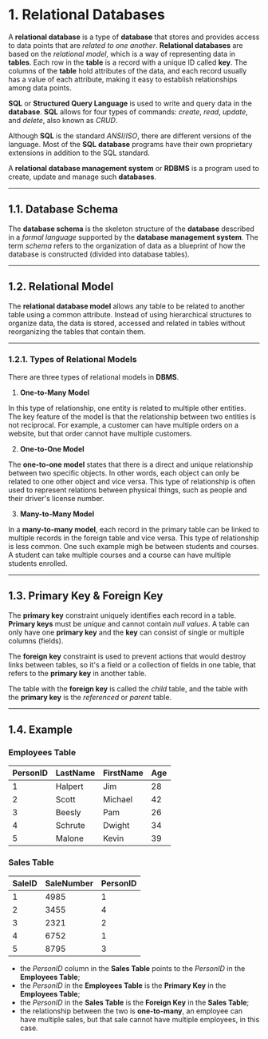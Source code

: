 # 1. Relational Databases

A **relational database** is a type of **database** that stores and provides access to data points that are _related to one another_. **Relational databases** are based on the _relational model_, which is a way of representing data in **tables**. Each row in the **table** is a record with a unique ID called **key**. The columns of the **table** hold attributes of the data, and each record usually has a value of each attribute, making it easy to establish relationships among data points.

**SQL** or **Structured Query Language** is used to write and query data in the **database**. **SQL** allows for four types of commands: _create_, _read_, _update_, and _delete_, also known as _CRUD_. 

Although **SQL** is the standard _ANSI_/_ISO_, there are different versions of the language. Most of the **SQL** **database** programs have their own proprietary extensions in addition to the SQL standard.

A **relational database management system** or **RDBMS** is a program used to create, update and manage such **databases**.

---

## 1.1. Database Schema

The **database schema** is the skeleton structure of the **database** described in a _formal language_ supported by the **database management system**. The term _schema_ refers to the organization of data as a blueprint of how the database is constructed (divided into database tables).

---

## 1.2. Relational Model 

The **relational database model** allows any table to be related to another table using a common attribute. Instead of using hierarchical structures to organize data, the data is stored, accessed and related in tables without reorganizing the tables that contain them.

---

### 1.2.1. Types of Relational Models

There are three types of relational models in **DBMS**.

1. **One-to-Many Model**

In this type of relationship, one entity is related to multiple other entities. The key feature of the model is that the relationship between two entities is not reciprocal. For example, a customer can have multiple orders on a website, but that order cannot have multiple customers.

2. **One-to-One Model**

The **one-to-one model** states that there is a direct and unique relationship between two specific objects. In other words, each object can only be related to one other object and vice versa. This type of relationship is often used to represent relations between physical things, such as people and their driver's license number.

3. **Many-to-Many Model**

In a **many-to-many model**, each record in the primary table can be linked to multiple records in the foreign table and vice versa. This type of relationship is less common. One such example migh be between students and courses. A student can take multiple courses and a course can have multiple students enrolled.

---

## 1.3. Primary Key & Foreign Key

The **primary key** constraint uniquely identifies each record in a table. **Primary keys** must be _unique_ and cannot contain _null values_. A table can only have one **primary key** and the **key** can consist of single or multiple columns (fields).

The **foreign key** constraint is used to prevent actions that would destroy links between tables, so it's a field or a collection of fields in one table, that refers to the **primary key** in another table.

The table with the **foreign key** is called the _child_ table, and the table with the **primary key** is the _referenced_ or _parent_ table.

---

## 1.4. Example

### **Employees Table**                      

| PersonID | LastName | FirstName | Age |
|----------|----------|-----------|-----|
| 1        | Halpert  | Jim       | 28  |
| 2        | Scott    | Michael   | 42  |
| 3        | Beesly   | Pam       | 26  |
| 4        | Schrute  | Dwight    | 34  |
| 5        | Malone   | Kevin     | 39  |

### **Sales Table**

| SaleID | SaleNumber | PersonID |
|--------|------------|----------|
| 1      | 4985       | 1        |
| 2      | 3455       | 4        |
| 3      | 2321       | 2        |
| 4      | 6752       | 1        |
| 5      | 8795       | 3        |

- the _PersonID_ column in the **Sales Table** points to the _PersonID_ in the **Employees Table**;
- the _PersonID_ in the **Employees Table** is the **Primary Key** in the **Employees Table**;
- the _PersonID_ in the **Sales Table** is the **Foreign Key** in the **Sales Table**;
- the relationship between the two is **one-to-many**, an employee can have multiple sales, but that sale cannot have multiple employees, in this case.
